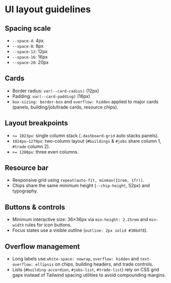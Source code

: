 # UI layout guidelines

## Spacing scale
- `--space-4`: 4px
- `--space-8`: 8px
- `--space-12`: 12px
- `--space-16`: 16px
- `--space-20`: 20px

## Cards
- Border radius: `var(--card-radius)` (12px)
- Padding: `var(--card-padding)` (16px)
- `box-sizing: border-box` and `overflow: hidden` applied to major cards (panels, building/job/trade cards, resource chips).

## Layout breakpoints
- `<= 1023px`: single column stack (`.dashboard-grid` auto stacks panels).
- `1024px–1279px`: two-column layout (`#buildings` & `#jobs` share column 1, `#trade` column 2).
- `>= 1280px`: three even columns.

## Resource bar
- Responsive grid using `repeat(auto-fit, minmax(11rem, 1fr))`.
- Chips share the same minimum height (`--chip-height`, 52px) and typography.

## Buttons & controls
- Minimum interactive size: 36×36px via `min-height: 2.25rem` and `min-width` rules for icon buttons.
- Focus states use a visible outline (`outline: 2px solid #38bdf8`).

## Overflow management
- Long labels use `white-space: nowrap`, `overflow: hidden` and `text-overflow: ellipsis` on chips, building headers, and trade controls.
- Lists (`#building-accordion`, `#jobs-list`, `#trade-list`) rely on CSS grid gaps instead of Tailwind spacing utilities to avoid compounding margins.
